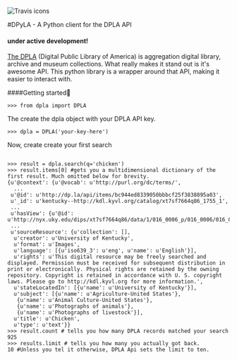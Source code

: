 ![Travis icons](https://travis-ci.org/bibliotechy/DPyLA.png)


#DPyLA - A Python client for the DPLA API
#### under active development! 

[The DPLA](http://dp.la) (Digital Public Library of America) is aggregation  digital library, archive and museum collections. What really makes it stand out is it's awesome API. This python library is a wrapper around that API, making it easier to interact with.

####Getting started


`>>> from dpla import DPLA`

The create the dpla object with your DPLA API key.

`>>> dpla = DPLA('your-key-here')`

Now, create create your first search

```

>>> result = dpla.search(q='chicken')
>>> result.items[0] #gets you a multidimensional dictionary of the first result. Much omitted below for brevity.
{u'@context': {u'@vocab': u'http://purl.org/dc/terms/',
  ...
 u'@id': u'http://dp.la/api/items/bc944ed8339050bbbcf25f3838895a03',
 u'_id': u'kentucky--http://kdl.kyvl.org/catalog/xt7sf7664q86_1755_1',
 ...
 u'hasView': {u'@id': u'http://nyx.uky.edu/dips/xt7sf7664q86/data/1/016_0006_p/016_0006/016_0006.jpg'},
 ...
 u'sourceResource': {u'collection': [],
  u'creator': u'University of Kentucky',
  u'format': u'Images',
  u'language': [{u'iso639_3': u'eng', u'name': u'English'}],
  u'rights': u'This digital resource may be freely searched and displayed. Permission must be received for subsequent distribution in print or electronically. Physical rights are retained by the owning repository. Copyright is retained in accordance with U. S. copyright laws. Please go to http://kdl.kyvl.org for more information.',
  u'stateLocatedIn': [{u'name': u'University of Kentucky'}],
  u'subject': [{u'name': u'Agriculture-United States'},
   {u'name': u'Animal Culture-United States'},
   {u'name': u'Photographs of animals'},
   {u'name': u'Photographs of livestock'}],
  u'title': u'Chicken',
  u'type': u'text'}}
>>> result.count # tells you how many DPLA records matched your search
925
>>> results.limit # tells you how many you actually got back.
10 #Unless you tel it otherwise, DPLA Api sets the limit to ten.


```

